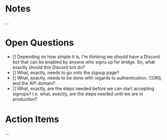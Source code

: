 # Notes

...

# Open Questions

- [] Depending on how simple it is, I'm thinking we should have a Discord bot that
  can be enabled by anyone who signs up for bridge. So, what exactly should this
  Discord bot do?
- [] What, exactly, needs to go onto the signup page?
- [] What, exactly, needs to be done with regards to authentication, CORS, and the
  API domain?
- [] What, exactly, are the steps needed before we can start accepting signups?
  I.e. what, exactly, are the steps needed until we are in production?

# Action Items

...
